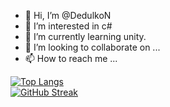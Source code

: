 - 👋 Hi, I’m @DedulkoN
- 👀 I’m interested in c#
- 🌱 I’m currently learning unity.
- 💞️ I’m looking to collaborate on ...
- 📫 How to reach me ...


[![Top Langs](https://github-readme-stats.vercel.app/api/top-langs/?username=DedulkoN&layout=compact)](https://github.com/anuraghazra/github-readme-stats)    
[![GitHub Streak](http://github-readme-streak-stats.herokuapp.com?user=DedulkoN&date_format=j%20M%5B%20Y%5D)](https://git.io/streak-stats)

